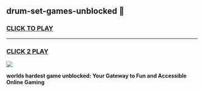 
## drum-set-games-unblocked 👋
<h3>
<a href="https://premium.freeplayer.one?title=drum-set-games-unblocked&ref=14F">CLICK TO PLAY</a></h3>
<hr>

<h3>
<a href="https://premium.freeplayer.one?title=drum-set-games-unblocked&ref=14F">CLICK 2 PLAY</a>
  
</h3>

<a href="https://premium.freeplayer.one?title=drum-set-games-unblocked&ref=12F/"><img src="https://clearcache.store/games.png"></a>


**worlds hardest game unblocked: Your Gateway to Fun and Accessible Online Gaming**
